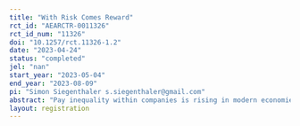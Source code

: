 ```yaml
---
title: "With Risk Comes Reward"
rct_id: "AEARCTR-0011326"
rct_id_num: "11326"
doi: "10.1257/rct.11326-1.2"
date: "2023-04-24"
status: "completed"
jel: "nan"
start_year: "2023-05-04"
end_year: "2023-08-09"
pi: "Simon Siegenthaler s.siegenthaler@gmail.com"
abstract: "Pay inequality within companies is rising in modern economies. We design a lab and online experiment to examine team performance when leaders outearn their team members. We show that pay inequality causally undermines the ability of leaders to coordinate their teams (via leading by example), causing bad team performance despite aligned financial incentives. We then study whether exposing leaders to higher risk—measured by the cost they suffer when the team performs poorly—can justify inequality. We find that increased leader risk raises the perceived legitimacy of pay inequality. Remarkably, leaders anticipate the teams’ greater willingness to follow, which is necessary for teams to do well."
layout: registration
---
```



